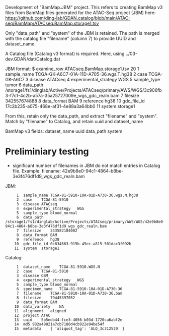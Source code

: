 Development of "BamMap.JBM" project.  This refers to creating BamMap v3 files from
BamMap files generated for the ATAC-Seq project (JBM) here:
    https://github.com/ding-lab/GDAN.catalog/blob/main/ATAC-seq/BamMap/ATACseq.BamMap.storage1.tsv

Only "data_path" and "system" of the JBM is retained.  The path is merged with
the catalog file "filename" (column 7) to provide UUID and dataset_name.

A Catalog file (Catalog v3 format) is required.  Here, using
../03-dev.GDAN/dat/Catalog.dat

JBM format:
$ examine_row ATACseq.BamMap.storage1.tsv 20
     1  sample_name TCGA-GK-A6C7-01A-11D-A705-36.wgs.T.hg38
     2  case    TCGA-GK-A6C7
     3  disease ATACseq
     4  experimental_strategy   WGS
     5  sample_type tumor
     6  data_path   /storage1/fs1/dinglab/Active/Projects/ATACseq/primary/AWS/WGS/3c906fb3-f7c1-4c2b-a57a-35a25727009e_wgs_gdc_realn.bam
     7  filesize    342557674888
     8  data_format BAM
     9  reference   hg38
    10  gdc_file_id 17c2b235-a075-468e-af31-4e88a3a64bb0
    11  system  storage1

From this, retain only the data_path, and extract "filename" and "system". Match by "filename" to Catalog, and retain uuid and dataset_name

BamMap v3 fields:
    dataset_name
    uuid
    data_path 
    system

# Preliminiary testing

* significant number of filenames in JBM do not match entries in Catalog file.  Example:
    filename: 42e9b8e0-94c1-4864-b8be-3e3f476df1d9_wgs_gdc_realn.bam

JBM: 
```
     1  sample_name TCGA-81-5910-10A-01D-A730-36.wgs.N.hg38
     2  case    TCGA-81-5910
     3  disease ATACseq
     4  experimental_strategy   WGS
     5  sample_type blood_normal
     6  data_path   /storage1/fs1/dinglab/Active/Projects/ATACseq/primary/AWS/WGS/42e9b8e0-94c1-4864-b8be-3e3f476df1d9_wgs_gdc_realn.bam
     7  filesize    243582184002
     8  data_format BAM
     9  reference   hg38
    10  gdc_file_id 0c834663-915b-45ec-a815-501dac3f092b
    11  system  storage1
```

Catalog:
```
     1  dataset_name    TCGA-81-5910.WGS.N
     2  case    TCGA-81-5910
     3  disease GBM
     4  experimental_strategy   WGS
     5  sample_type blood_normal
     6  specimen_name   TCGA-81-5910-10A-01D-A730-36
     7  filename    TCGA-81-5910-10A-01D-A730-36.bam
     8  filesize    79445397052
     9  data_format BAM
    10  data_variety    NA
    11  alignment   aligned
    12  project ATAC
    13  uuid    5b5edb44-fce3-4656-b03d-1720ca6abf2e
    14  md5 982a49821a7cb7180d4cb922e94be54f
    15  metadata    { 'aliquot_tag': 'ALQ_3c312520' }
```


